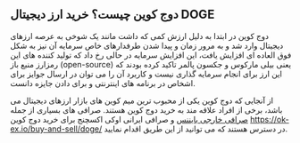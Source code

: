 

## دوج کوین چیست؟ خرید ارز دیجیتال DOGE

دوج کوین در ابتدا به دلیل ارزش کمی که داشت مانند یک شوخی به عرصه ارزهای دیجیتال وارد شد و به مرور زمان و پیدا شدن طرفدارهای خاص سرمایه آن نیز به شکل فوق العاده ای افزایش یافت، این افزایش سرمایه در حالی رخ داد که تولید کننده های این رمزارز منبع باز (open-source) یعنی بیلی مارکوس و جکسون پالمر تاکید کرده بودند که این ارز برای انجام سرمایه گذاری نیست و کاربرد آن را می توان در ارسال جوایز برای اشخاص در برنامه های اینترنتی و برای دادن جایزه دانست.


از آنجایی که دوج کوین یکی از محبوب ترین میم کوین های بازار ارزهای دیجیتال می باشد، برخی از افراد علاقه مند به خرید دوج کوین هستند. صرافی های بسیاری از جمله [صرافی خارجی بایننس](https://www.binance.com/en-GB) و صرافی ایرانی اوکی اکسچنج برای خرید دوج کوین https://ok-ex.io/buy-and-sell/doge/ در دسترس هستند که می توانید از این طریق اقدام نمایید.
